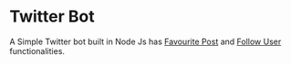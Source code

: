 # Twitter Bot

A Simple Twitter bot built in Node Js has [Favourite Post](https://codeburst.io/build-a-simple-twitter-bot-with-node-js-in-just-38-lines-of-code-ed92db9eb078) and [Follow User](https://codeburst.io/build-a-simple-twitter-bot-with-node-js-part-2-do-more-2ef1e039715d) functionalities.

